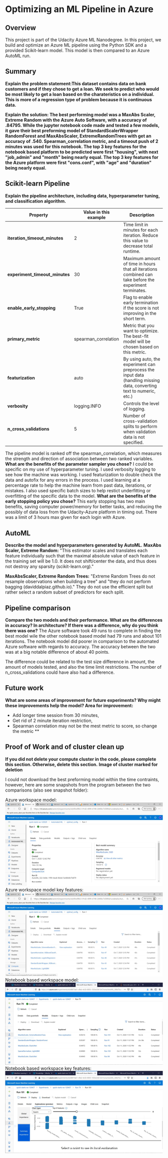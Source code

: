# Optimizing an ML Pipeline in Azure

## Overview
This project is part of the Udacity Azure ML Nanodegree.
In this project, we build and optimize an Azure ML pipeline using the Python SDK and a provided Scikit-learn model.
This model is then compared to an Azure AutoML run.

## Summary
**Explain the problem statement:This dataset contains data on bank customers and if they chose to get a loan. We seek to predict who would be most likely to get a loan based on the charateristics on a individual. This is more of a regression type of problem because it is continuous data.** 

**Explain the solution: The best performing model was a MaxAbs Scaler, Extreme Random with the Azure Auto Software, with a accuracy of .84795.  While the jupyter notebook code made and tested a few models, it gave their best preforming model of StandardScalerWrapper RandomForest and MaxAbsScaler, ExtremeRandomTrees with get an accuracy of .540. Spearman_correlation metric, and a timeout push of 2 minutes was used for this notebook.  The top 3 key features for the notebook based platform to be predicted were first "housing", with next "job_admin" and "month" being nearly equal.  The top 3 key features for the Azure platform were first "cons.conf", with "age" and "duration" being nearly equal.**

## Scikit-learn Pipeline
**Explain the pipeline architecture, including data, hyperparameter tuning, and classification algorithm.**

|Property| Value in this example |Description|
|----|----|---|
|**iteration_timeout_minutes**|2|Time limit in minutes for each iteration. Reduce this value to decrease total runtime.|
|**experiment_timeout_minutes**|30|Maximum amount of time in hours that all iterations combined can take before the experiment terminates.|
|**enable_early_stopping**|True|Flag to enable early termination if the score is not improving in the short term.|
|**primary_metric**| spearman_correlation | Metric that you want to optimize. The best-fit model will be chosen based on this metric.|
|**featurization**| auto | By using auto, the experiment can preprocess the input data (handling missing data, converting text to numeric, etc.)|
|**verbosity**| logging.INFO | Controls the level of logging.|
|**n_cross_validations**|5|Number of cross-validation splits to perform when validation data is not specified.|

The pipeline model is ranked off the spearman_correlation, which measures the strength and direction of association between two ranked variables.
**What are the benefits of the parameter sampler you chose?**
I could be specific on my use of hyperparameter tuning.  I used verbosity logging to see how the machine was working.  I used featurization to double check the data and autofix for any errors in the process.  I used learning at a percentage rate to help the machine learn from past data, iterations, or mistakes.  I also used specific batch sizes to help restict underfitting or overfitting of the specific data to the model.
**What are the benefits of the early stopping policy you chose?** 
This early stopping has two main benefits, saving computer power/memory for better tasks, and reducing the possibly of data loss from the Udacity-Azure platform in timing out.  There was a limit of 3 hours max given for each login with Azure.
## AutoML
**Describe the model and hyperparameters generated by AutoML.**
**MaxAbs Scaler, Extreme Random:**
"This estimator scales and translates each feature individually such that the maximal absolute value of each feature in the training set will be 1.0. It does not shift/center the data, and thus does not destroy any sparsity (scikit-learn.org)."

**MaxAbsScaler, Extreme Random Trees:**
"Extreme Random Trees do not resample observations when building a tree" and "they do not perform bagging (daviddalpiaz.github.io)."
They do not use the efficient split but rather select a random subset of predictors for each split.

## Pipeline comparison
**Compare the two models and their performance. What are the differences in accuracy? In architecture? If there was a difference, why do you think there was one?**  The Azure software took 49 runs to complete in finding the best model wile the other notebook based model had 79 runs and about 101 iterations. The notebook model did poorer in comparison to the automated Azure software with regards to accuracy.  The accuracy between the two was at a big notable difference of about 40 points.   

The difference could be related to the test size difference in amount, the amount of models tested, and also the time limit restrictions.  The number of n_cross_validations could have also had a difference.

## Future work
**What are some areas of improvement for future experiments? Why might these improvements help the model?
Area for improvement:** 
- Add longer time session from 30 minutes, 
- Get rid of 2 minute iteration restriction, 
- Spearman correlation may not be the mest metric to score, so change the metric **

## Proof of Work and of cluster clean up
**If you did not delete your compute cluster in the code, please complete this section. Otherwise, delete this section.**
**Image of cluster marked for deletion**

I could not download the best preforming model within the time contraints, however, here are some snapshots from the program between the two comparisons (also see snapshot folder):

Azure workspace model:
![Test Image 1](https://github.com/studybug/Azure-Optimizing/blob/main/snapshots/Azure_Hyper_Run.JPG)
Azure workspace model key features:
![Test Image 1](https://github.com/studybug/Azure-Optimizing/blob/main/snapshots/Modelrank.JPG)
Notebook based workspace model:
![Test Image 1](https://github.com/studybug/Azure-Optimizing/blob/main/snapshots/coderun2.JPG)
Notebook based workspace key features:
![Test Image 1](https://github.com/studybug/Azure-Optimizing/blob/main/snapshots/coderun3.JPG)



